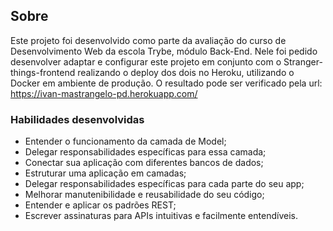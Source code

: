 ## Sobre

Este projeto foi desenvolvido como parte da avaliação do curso de Desenvolvimento Web da escola Trybe, módulo Back-End. Nele foi pedido desenvolver adaptar e configurar este projeto em conjunto com o Stranger-things-frontend realizando o deploy dos dois no Heroku, utilizando o Docker em ambiente de produção. O resultado pode ser verificado pela url: https://ivan-mastrangelo-pd.herokuapp.com/

### Habilidades desenvolvidas

- Entender o funcionamento da camada de Model;
- Delegar responsabilidades específicas para essa camada;
- Conectar sua aplicação com diferentes bancos de dados;
- Estruturar uma aplicação em camadas;
- Delegar responsabilidades específicas para cada parte do seu app;
- Melhorar manutenibilidade e reusabilidade do seu código;
- Entender e aplicar os padrões REST;
- Escrever assinaturas para APIs intuitivas e facilmente entendíveis.
